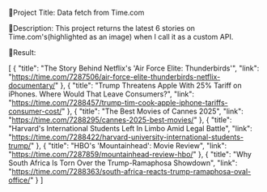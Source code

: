 
🔗Project Title: Data fetch from Time.com

🔗Description:
This project returns the latest 6 stories on Time.com's(highlighted as an image) when I call it as a custom API.

🔗Result:

[
{
"title": "The Story Behind Netflix's 'Air Force Elite: Thunderbirds'",
"link": "https://time.com/7287506/air-force-elite-thunderbirds-netflix-documentary/"
},
{
"title": "Trump Threatens Apple With 25% Tariff on iPhones. Where Would That Leave Consumers?",
"link": "https://time.com/7288457/trump-tim-cook-apple-iphone-tariffs-consumer-cost/"
},
{
"title": "The Best Movies of Cannes 2025",
"link": "https://time.com/7288295/cannes-2025-best-movies/"
},
{
"title": "Harvard's International Students Left In Limbo Amid Legal Battle",
"link": "https://time.com/7288422/harvard-university-international-students-trump/"
},
{
"title": "HBO's 'Mountainhead': Movie Review",
"link": "https://time.com/7287859/mountainhead-review-hbo/"
},
{
"title": "Why South Africa Is Torn Over the Trump-Ramaphosa Showdown",
"link": "https://time.com/7288363/south-africa-reacts-trump-ramaphosa-oval-office/"
}
]




